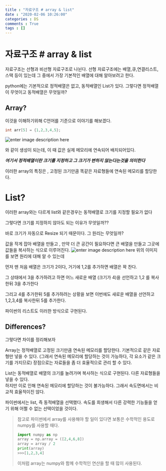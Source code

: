 ```yaml
---
title : "자료구조 # array & list"
date : "2020-02-06 10:26:00"
categories : DS
comments : True
tags : []
---
```

# 자료구조 # array & list 
자료구조는 선형과 비선형 자료구조로 나뉜다. 
선형 자료구조에는 배열,큐,연결리스트,스택 등이 있는데
그 중에서 가장 기본적인 배열에 대해 알아보려고 한다.

python에는 기본적으로 정적배열은 없고, 동적배열인 List가 있다. 
그렇다면 정적배열이 무엇이고 동적배열은 무엇일까?

## Array?

이것을 이해하기위해 C언어를 기준으로 이야기를 해보겠다. 

```c
int arr[5] = {1,2,3,4,5};
```
![enter image description here](https://miro.medium.com/max/994/1*-ImKrqrT14UlG6wMpAEIJQ.png)

와 같이 생성이 되는데,  이 때 값은 실제 메모리에 연속되어 배치되어있다.

***여기서 정적배열이란 크기를 지정하고 그 크기가 변하지 않는다는것을 의미한다***

이러한 array의 특징은 , 고정된 크기만큼 똑같은 자료형들에 연속된 메모리를 할당한다.


# List?

이러한 array와는 다르게 list와 같은경우는 동적배열로 크기를 지정할 필요가 없다

그렇다면 크기를 지정하지 않아도 되는 이유가 무엇일까??

바로 크기가 자동으로 Resize 되기 때문이다. 그 원리는 무엇일까?


값을 작게 잡아 배열을 만들고 , 만약 더 큰 공간이 필요하다면 큰 배열을 만들고 그곳에 값들을 복사하는 식으로 이루어진다. 
![enter image description here](https://miro.medium.com/max/1604/1*UHEHrb-3CGbMN6EqY3EfnA.png)
위의 이미지를 보면 원리에 대해 알 수 있는데


먼저 맨 처음 배열은 크기가 2이다, 거기에 1,2를 추가하면 배열은 꽉 찬다.


그 상태에서 3을 추가하려고 하면 어느 새로운 배열 (크기가 4)을 선언하고 1,2 를 복사한뒤 3을 추가한다


그리고 4를 추가한뒤 5를 추가하려는 상황을 보면 이번에도 새로운 배열을 선언하고 1,2,3,4를 복사한뒤 5를 추가한다.

파이썬의 리스트도 이러한 방식으로 구현된다. 

## Differences?
그렇다면 차이를 정리해보자

Array는 정적배열로 
고정된 크기만큼 연속된 메모리를 할당한다. 
기본적으로 같은 자료형만 넣을 수 있다.  (그래서 연속된 메모리에 할당하는 것이 가능하다, 각 요소가 같은 크기를 가지므로)
장점으로는 자료들을 좀 더 효율적으로 관리 할 수 있다. 

List는 동적배열로
배열의 크기를 늘려가며 복사하는 식으로 구현된다.
다른 자료형들을 넣을 수 있다.  
하지만 이로 인해 연속된 메모리에 할당하는 것이 불가능하다.
그래서 속도면에서는 비교적 효율적이진 않다.

파이썬에서는 list, 즉 동적배열을 선택했다. 속도를 희생해서 다른 강력한 기능들을 얻기 위해 어쩔 수 없는 선택이었을 것이다.

> 참고로 파이썬에서 array를 사용해야 할 일이 있다면  보통은 수학적인 용도로 numpy를 사용할 때다.
> ```python
> import numpy as np
> array = np.array = ([2,4,6,8])
> array = array / 2 
> print(array)
> >>>[1,2,3,4]
> ```
>이처럼 array는 numpy와 함께 수학적인 연산을 할 때 많이 사용된다.